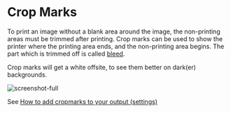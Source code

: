 # Crop Marks

To print an image without a blank area around the image, the non-printing areas must be trimmed after printing. Crop marks can be used to show the printer where the printing area ends, and the non-printing area begins. The part which is trimmed off is called [bleed](/GraFx-Studio/concepts/bleed/).

Crop marks will get a white offsite, to see them better on dark(er) backgrounds.

![screenshot-full](cm02.png)

See [How to add cropmarks to your output (settings)](/GraFx-Studio/guides/output/settings/#crop-marks)